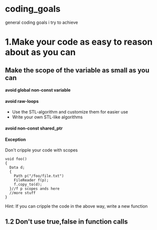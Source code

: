 # coding_goals
general coding goals i try to achieve

# 1.Make your code as easy to reason about as you can

## Make the scope of the variable as small as you can

#### avoid global non-const variable
#### avoid raw-loops
- Use the STL-algorithm and customize them for easier use
- Write your own STL-like algorithms

#### avoid non-const shared_ptr

#### Exception 
Don't cripple your code with scopes
```
void foo()
{
  Data d;
  {
    Path p("/foo/file.txt")
    FileReader f(p);
    f.copy_to(d);
  }//f p scopes ands here
  //more stuff
}
```
Hint: If you can cripple the code in the above way, write a new function

## 1.2 Don't use true,false in function calls
